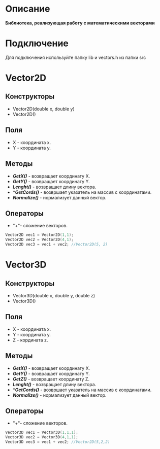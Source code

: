 # Описание
**Библиотека, реализующая работу с математическими векторами**

# Подключение
Для подключения используйте папку lib и vectors.h из папки src

# Vector2D
## Конструкторы
+ Vector2D(double x, double y)
+ Vector2D()

## Поля
+ X - координата x.
+ Y - координата y.

## Методы
+ ***GetX()*** - возвращает координату X.
+ ***GetY()*** - возвращает координату Y.
+ ***Lenght()*** - возвращает длину вектора.
+ ****GetCords()*** - возвршает указатель на массив с координатами.
+ ***Normalize()*** - нормализует данный вектор.

## Операторы
+ "+"- сложение векторов.
```C++
Vector2D vec1 = Vector2D(1,1);
Vector2D vec2 = Vector2D(4,1);
Vector2D vec3 = vec1 + vec2; //Vector2D(5, 2)
```

# Vector3D
## Конструкторы
+ Vector3D(double x, double y, double z)
+ Vector3D()

## Поля
+ X - координата x.
+ Y - координата y.
+ Z - кордината z.

## Методы
+ ***GetX()*** - возвращает координату X.
+ ***GetY()*** - возвращает координату Y.
+ ***GetZ()*** - возвращает координату Z.
+ ***Lenght()*** - возвращает длину вектора.
+ ****GetCords()*** - возвршает указатель на массив с координатами.
+ ***Normalize()*** - нормализует данный вектор.

## Операторы
+ "+"- сложение векторов.
```C++
Vector3D vec1 = Vector3D(1,1,1);
Vector3D vec2 = Vector3D(4,1,1);
Vector3D vec3 = vec1 + vec2; //Vector2D(5,2,2)
```
